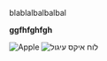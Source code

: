 
blablalbalbalbal


**ggfhfghfgh**

![Apple](https://github.com/user-attachments/assets/c5b8f0f1-fa70-4e09-b0e5-3380b3b766e8)
![לוח איקס עיגול](https://github.com/user-attachments/assets/05458033-2e30-443c-a350-a12c14050b68)
